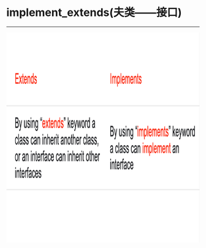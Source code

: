  # implement_extends(夫类——接口)
 ---
 
 <p align="center">
  <img src="https://raw.githubusercontent.com/IDGAQ/Super_Cool_Notes/main/Screen%20Shot%202021-04-19%20at%209.40.54%20AM.png" width="900" height="550">
</p>
